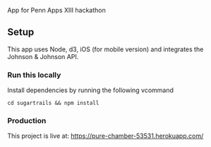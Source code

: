 App for Penn Apps XIII hackathon 
## Setup
This app uses Node, d3, iOS (for mobile version) and integrates the Johnson & Johnson API.

### Run this locally
Install dependencies by running the following vcommand
```
cd sugartrails && npm install 
```

### Production
This project is live at: https://pure-chamber-53531.herokuapp.com/
